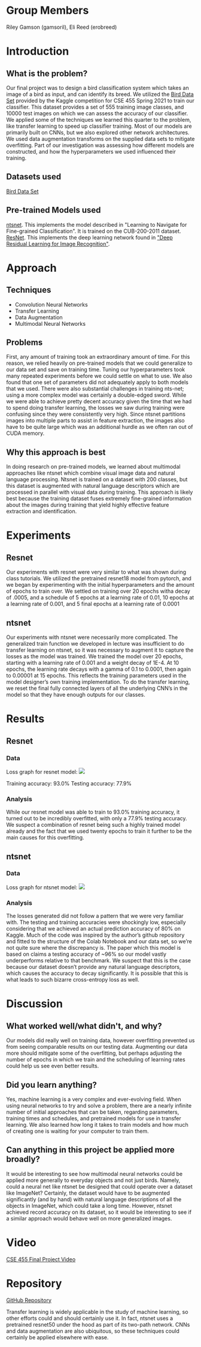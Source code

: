 # Group Members
Riley Gamson (gamsoril), Eli Reed (erobreed)

# Introduction

## What is the problem?
Our final project was to design a bird classification system which takes an image of a bird as input, and can identify its breed. We utilized the [Bird Data Set](https://www.kaggle.com/c/birds21sp/data) provided by the Kaggle competition for CSE 455 Spring 2021 to train our classifier. This dataset provides a set of 555 training image classes, and 10000 test images on which we can assess the accuracy of our classifier. We applied some of the techniques we learned this quarter to the problem, like transfer learning to speed up classifier training. Most of our models are primarily built on CNNs, but we also explored other network architectures. We used data augmentation transforms on the supplied data sets to mitigate overfitting. Part of our investigation was assessing how different models are constructed, and how the hyperparameters we used influenced their training.

## Datasets used
[Bird Data Set](https://www.kaggle.com/c/birds21sp/data)

## Pre-trained Models used
[ntsnet](https://pytorch.org/hub/nicolalandro_ntsnet-cub200_ntsnet/). This implements the model described in "Learning to Navigate for Fine-grained Classification". It is trained on the CUB-200-2011 dataset.
[ResNet](https://pytorch.org/hub/pytorch_vision_resnet/). This implements the deep learning network found in ["Deep Residual Learning for Image Recognition"](https://pytorch.org/hub/pytorch_vision_resnet/).


# Approach
## Techniques
* Convolution Neural Networks
* Transfer Learning
* Data Augmentation
* Multimodal Neural Networks
## Problems
First, any amount of training took an extraordinary amount of time. For this reason, we relied heavily on pre-trained models that we could generalize to our data set and save on training time. Tuning our hyperparameters took many repeated experiments before we could settle on what to use. We also found that one set of parameters did not adequately apply to both models that we used. There were also substantial challenges in training nts-net; using a more complex model was certainly a double-edged sword. While we were able to achieve pretty decent accuracy given the time that we had to spend doing transfer learning, the losses we saw during training were confusing since they were consistently very high. Since ntsnet partitions images into multiple parts to assist in feature extraction, the images also have to be quite large which was an additional hurdle as we often ran out of CUDA memory.

## Why this approach is best
In doing research on pre-trained models, we learned about multimodal approaches like ntsnet which combine visual image data and natural language processing. Ntsnet is trained on a dataset with 200 classes, but this dataset is augmented with natural language descriptors which are processed in parallel with visual data during training. This approach is likely best because the training dataset fuses extremely fine-grained information about the images during training that yield highly effective feature extraction and identification. 

# Experiments
## Resnet
Our experiments with resnet were very similar to what was shown during class tutorials. We utilized the pretrained resnet18 model from pytorch, and we began by experimenting with the initial hyperparameters and the amount of epochs to train over. We settled on training over 20 epochs witha decay of .0005, and a schedule of 5 epochs at a learning rate of 0.01, 10 epochs at a learning rate of 0.001, and 5 final epochs at a learning rate of 0.0001
## ntsnet
Our experiments with ntsnet were necessarily more complicated. The generalized train function we developed in lecture was insufficient to do transfer learning on ntsnet, so it was necessary to augment it to capture the losses as the model was trained. We trained the model over 20 epochs, starting with a learning rate of 0.001 and a weight decay of 1E-4. At 10 epochs, the learning rate decays with a gamma of 0.1 to 0.0001, then again to 0.00001 at 15 epochs. This reflects the training parameters used in the model designer’s own training implementation. To do the transfer learning, we reset the final fully connected layers of all the underlying CNN’s in the model so that they have enough outputs for our classes.  

# Results
## Resnet
### Data
Loss graph for resnet model:
![](resnet.png)

Training accuracy: 93.0%
Testing accuracy: 77.9%
### Analysis
While our resnet model was able to train to 93.0% training accuracy, it turned out to be incredibly overfitted, with only a 77.9% testing accuracy. We suspect a combination of resnet being such a highly trained model already and the fact that we used twenty epochs to train it further to be the main causes for this overfitting.
## ntsnet
### Data
Loss graph for ntsnet model:
![](ntsnet.png)

### Analysis
The losses generated did not follow a pattern that we were very familiar with. The testing and training accuracies were shockingly low, especially considering that we achieved an actual prediction accuracy of 80% on Kaggle. Much of the code was inspired by the author’s github repository and fitted to the structure of the Colab Notebook and our data set, so we’re not quite sure where the discrepancy is. The paper which this model is based on claims a testing accuracy of ~96% so our model vastly underperforms relative to that benchmark. We suspect that this is the case because our dataset doesn’t provide any natural language descriptors, which causes the accuracy to decay significantly. It is possible that this is what leads to such bizarre cross-entropy loss as well.

# Discussion
## What worked well/what didn't, and why?
Our models did really well on training data, however overfitting prevented us from seeing comparable results on our testing data. Augmenting our data more should mitigate some of the overfitting, but perhaps adjusting the number of epochs in which we train and the scheduling of learning rates could help us see even better results.
## Did you learn anything?
Yes, machine learning is a very complex and ever-evolving field. When using neural networks to try and solve a problem, there are a nearly infinite number of initial approaches that can be taken, regarding parameters, training times and schedules, and pretrained models for use in transfer learning. We also learned how long it takes to train models and how much of creating one is waiting for your computer to train them.
## Can anything in this project be applied more broadly?
It would be interesting to see how multimodal neural networks could be applied more generally to everyday objects and not just birds. Namely, could a neural net like ntsnet be designed that could operate over a dataset like ImageNet? Certainly, the dataset would have to be augmented significantly (and by hand) with natural language descriptions of all the objects in ImageNet, which could take a long time. However, ntsnet achieved record accuracy on its dataset, so it would be interesting to see if a similar approach would behave well on more generalized images.

# Video
[CSE 455 Final Project Video](https://youtu.be/XuMRysdbwEU)

# Repository
[GitHub Repository](https://github.com/sailedeer/FowlOdor/tree/main)

Transfer learning is widely applicable in the study of machine learning, so other efforts could and should certainly use it. In fact, ntsnet uses a pretrained resnet50 under the hood as part of its two-path network. CNNs and data augmentation are also ubiquitous, so these techniques could certainly be applied elsewhere with ease.